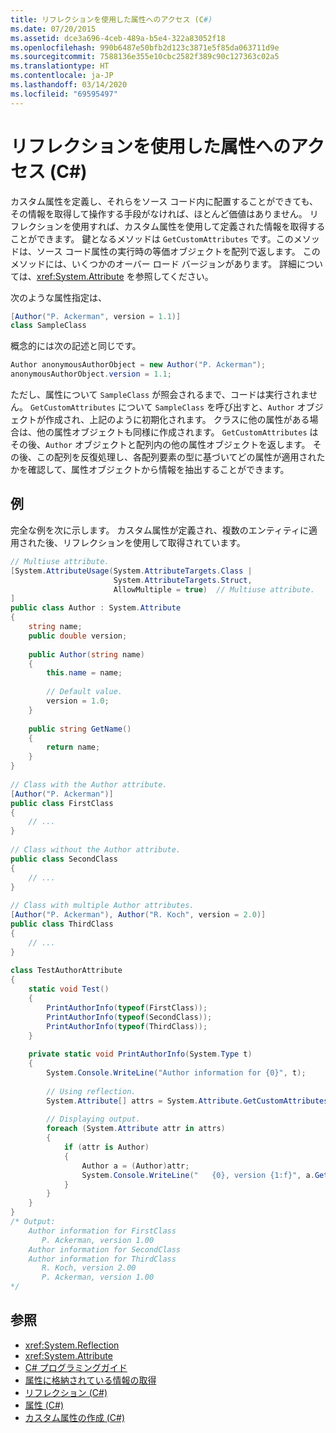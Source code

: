 ```yaml
---
title: リフレクションを使用した属性へのアクセス (C#)
ms.date: 07/20/2015
ms.assetid: dce3a696-4ceb-489a-b5e4-322a83052f18
ms.openlocfilehash: 990b6487e50bfb2d123c3871e5f85da063711d9e
ms.sourcegitcommit: 7588136e355e10cbc2582f389c90c127363c02a5
ms.translationtype: HT
ms.contentlocale: ja-JP
ms.lasthandoff: 03/14/2020
ms.locfileid: "69595497"
---
```

# <a name="accessing-attributes-by-using-reflection-c"></a>リフレクションを使用した属性へのアクセス (C#)
カスタム属性を定義し、それらをソース コード内に配置することができても、その情報を取得して操作する手段がなければ、ほとんど価値はありません。 リフレクションを使用すれば、カスタム属性を使用して定義された情報を取得することができます。 鍵となるメソッドは `GetCustomAttributes` です。このメソッドは、ソース コード属性の実行時の等価オブジェクトを配列で返します。 このメソッドには、いくつかのオーバー ロード バージョンがあります。 詳細については、<xref:System.Attribute> を参照してください。  
  
 次のような属性指定は、  
  
```csharp  
[Author("P. Ackerman", version = 1.1)]  
class SampleClass  
```  
  
 概念的には次の記述と同じです。  
  
```csharp  
Author anonymousAuthorObject = new Author("P. Ackerman");  
anonymousAuthorObject.version = 1.1;  
```  
  
 ただし、属性について `SampleClass` が照会されるまで、コードは実行されません。 `GetCustomAttributes` について `SampleClass` を呼び出すと、`Author` オブジェクトが作成され、上記のように初期化されます。 クラスに他の属性がある場合は、他の属性オブジェクトも同様に作成されます。 `GetCustomAttributes` はその後、`Author` オブジェクトと配列内の他の属性オブジェクトを返します。 その後、この配列を反復処理し、各配列要素の型に基づいてどの属性が適用されたかを確認して、属性オブジェクトから情報を抽出することができます。  
  
## <a name="example"></a>例  
 完全な例を次に示します。 カスタム属性が定義され、複数のエンティティに適用された後、リフレクションを使用して取得されています。  
  
```csharp  
// Multiuse attribute.  
[System.AttributeUsage(System.AttributeTargets.Class |  
                       System.AttributeTargets.Struct,  
                       AllowMultiple = true)  // Multiuse attribute.  
]  
public class Author : System.Attribute  
{  
    string name;  
    public double version;  
  
    public Author(string name)  
    {  
        this.name = name;  
  
        // Default value.  
        version = 1.0;  
    }  
  
    public string GetName()  
    {  
        return name;  
    }  
}  
  
// Class with the Author attribute.  
[Author("P. Ackerman")]  
public class FirstClass  
{  
    // ...  
}  
  
// Class without the Author attribute.  
public class SecondClass  
{  
    // ...  
}  
  
// Class with multiple Author attributes.  
[Author("P. Ackerman"), Author("R. Koch", version = 2.0)]  
public class ThirdClass  
{  
    // ...  
}  
  
class TestAuthorAttribute  
{  
    static void Test()  
    {  
        PrintAuthorInfo(typeof(FirstClass));  
        PrintAuthorInfo(typeof(SecondClass));  
        PrintAuthorInfo(typeof(ThirdClass));  
    }  
  
    private static void PrintAuthorInfo(System.Type t)  
    {  
        System.Console.WriteLine("Author information for {0}", t);  
  
        // Using reflection.  
        System.Attribute[] attrs = System.Attribute.GetCustomAttributes(t);  // Reflection.  
  
        // Displaying output.  
        foreach (System.Attribute attr in attrs)  
        {  
            if (attr is Author)  
            {  
                Author a = (Author)attr;  
                System.Console.WriteLine("   {0}, version {1:f}", a.GetName(), a.version);  
            }  
        }  
    }  
}  
/* Output:  
    Author information for FirstClass  
       P. Ackerman, version 1.00  
    Author information for SecondClass  
    Author information for ThirdClass  
       R. Koch, version 2.00  
       P. Ackerman, version 1.00  
*/  
```  
  
## <a name="see-also"></a>参照

- <xref:System.Reflection>
- <xref:System.Attribute>
- [C# プログラミングガイド](../../index.md)
- [属性に格納されている情報の取得](../../../../standard/attributes/retrieving-information-stored-in-attributes.md)
- [リフレクション (C#)](../reflection.md)
- [属性 (C#)](./index.md)
- [カスタム属性の作成 (C#)](./creating-custom-attributes.md)
